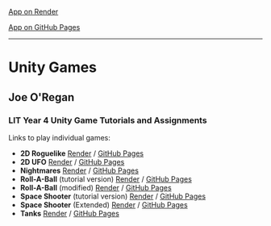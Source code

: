 [App on Render](https://jor-unity.onrender.com/ "See app on Render")

[App on GitHub Pages](https://joeaoregan.github.io/unity-games/ "See app on GitHub Pages")

---

# Unity Games

## Joe O'Regan

### LIT Year 4 Unity Game Tutorials and Assignments

Links to play individual games:

- **2D Roguelike** [Render](https://jor-unity.onrender.com/Unity/2d-roguelike.html "Play 2D Roguelike game on Render") / [GitHub Pages](https://joeaoregan.github.io/unity-games/Unity/2d-roguelike.html "Play 2D Roguelike game on GitHub Pages")
- **2D UFO** [Render](https://jor-unity.onrender.com/Unity/2d-ufo.html "Play 2D UFO game on Render") / [GitHub Pages](https://joeaoregan.github.io/unity-games/Unity/2d-ufo.html "Play 2D UFO game on GitHub Pages")
- **Nightmares** [Render](https://jor-unity.onrender.com/Unity/nightmares.html "Play Nightmare game on Render") / [GitHub Pages](https://joeaoregan.github.io/unity-games/Unity/nightmares.html "Play Nightmare game on GitHub Pages")
- **Roll-A-Ball** (tutorial version) [Render](https://jor-unity.onrender.com/Unity/roll-a-ball.html "Play Roll-a-Ball game on Render") / [GitHub Pages](https://joeaoregan.github.io/unity-games/Unity/roll-a-ball.html "Play Roll-a-Ball game on GitHub Pages")
- **Roll-A-Ball** (modified) [Render](https://jor-unity.onrender.com/Unity/roll-a-ball-modified.html "Play Roll-a-Ball (modified) game on Render") / [GitHub Pages](https://joeaoregan.github.io/unity-games/Unity/roll-a-ball-modified.html "Play Roll-a-Ball (modified) game on GitHub Pages")
- **Space Shooter** (tutorial version) [Render](https://jor-unity.onrender.com/Unity/space-shooter.html "Play Space Shooter game on Render") / [GitHub Pages](https://joeaoregan.github.io/unity-games/Unity/space-shooter.html "Play Space Shooter game on GitHub Pages")
- **Space Shooter** (Extended) [Render](https://jor-unity.onrender.com/Unity/space-shooter-extended.html "Play Space Shooter (extended) game on Render") / [GitHub Pages](https://joeaoregan.github.io/unity-games/Unity/space-shooter-extended.html "Play Space Shooter (extended) game on GitHub Pages")
- **Tanks** [Render](https://jor-unity.onrender.com/Unity/tanks-original.html "Play Tanks game on Render") / [GitHub Pages](https://joeaoregan.github.io/unity-games/Unity/tanks-original.html "Play Tanks game on GitHub Pages")
